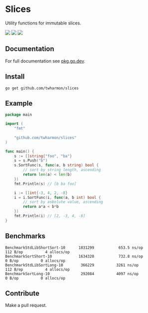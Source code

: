 # Slices
Utility functions for immutable slices.

![](https://github.com/twharmon/slices/workflows/Test/badge.svg) [![](https://goreportcard.com/badge/github.com/twharmon/slices)](https://goreportcard.com/report/github.com/twharmon/slices) [![](https://gocover.io/_badge/github.com/twharmon/slices)](https://gocover.io/github.com/twharmon/slices)

## Documentation
For full documentation see [pkg.go.dev](https://pkg.go.dev/github.com/twharmon/slices).

## Install
`go get github.com/twharmon/slices`

## Example
```go
package main

import (
	"fmt"
	
	"github.com/twharmon/slices"
)

func main() {
    s := []string{"foo", "ba"}
    s = s.Push("b")
    s.SortFunc(s, func(a, b string) bool {
        // sort by string length, ascending
        return len(a) < len(b)
    })
    fmt.Println(s) // [b ba foo]

    i := []int{-3, 4, 2, -8}
    i = i.SortFunc(i, func(a, b int) bool {
        // sort by asbolute value, ascending
        return a*a < b*b
    })
    fmt.Println(i) // [2, -3, 4, -8]
}
```

## Benchmarks
```
BenchmarkStdLibShortSort-10    	 1831299	       653.5 ns/op	     112 B/op	       4 allocs/op
BenchmarkSortShort-10       	 1634320	       732.8 ns/op	       0 B/op	       0 allocs/op
BenchmarkStdLibSortLong-10     	  366229	      3261 ns/op	     112 B/op	       4 allocs/op
BenchmarkSortLong-10        	  292084	      4097 ns/op	       0 B/op	       0 allocs/op
```

## Contribute
Make a pull request.
